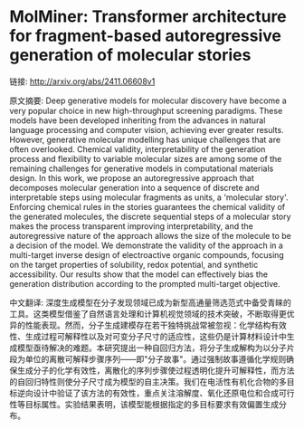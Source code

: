 # MolMiner: Transformer architecture for fragment-based autoregressive generation of molecular stories

链接: http://arxiv.org/abs/2411.06608v1

原文摘要:
Deep generative models for molecular discovery have become a very popular
choice in new high-throughput screening paradigms. These models have been
developed inheriting from the advances in natural language processing and
computer vision, achieving ever greater results. However, generative molecular
modelling has unique challenges that are often overlooked. Chemical validity,
interpretability of the generation process and flexibility to variable
molecular sizes are among some of the remaining challenges for generative
models in computational materials design. In this work, we propose an
autoregressive approach that decomposes molecular generation into a sequence of
discrete and interpretable steps using molecular fragments as units, a
'molecular story'. Enforcing chemical rules in the stories guarantees the
chemical validity of the generated molecules, the discrete sequential steps of
a molecular story makes the process transparent improving interpretability, and
the autoregressive nature of the approach allows the size of the molecule to be
a decision of the model. We demonstrate the validity of the approach in a
multi-target inverse design of electroactive organic compounds, focusing on the
target properties of solubility, redox potential, and synthetic accessibility.
Our results show that the model can effectively bias the generation
distribution according to the prompted multi-target objective.

中文翻译:
深度生成模型在分子发现领域已成为新型高通量筛选范式中备受青睐的工具。这类模型借鉴了自然语言处理和计算机视觉领域的技术突破，不断取得更优异的性能表现。然而，分子生成建模存在若干独特挑战常被忽视：化学结构有效性、生成过程可解释性以及对可变分子尺寸的适应性，这些仍是计算材料设计中生成模型亟待解决的难题。本研究提出一种自回归方法，将分子生成解构为以分子片段为单位的离散可解释步骤序列——即"分子故事"。通过强制故事遵循化学规则确保生成分子的化学有效性，离散化的序列步骤使过程透明化提升可解释性，而方法的自回归特性则使分子尺寸成为模型的自主决策。我们在电活性有机化合物的多目标逆向设计中验证了该方法的有效性，重点关注溶解度、氧化还原电位和合成可行性等目标属性。实验结果表明，该模型能根据指定的多目标要求有效偏置生成分布。
